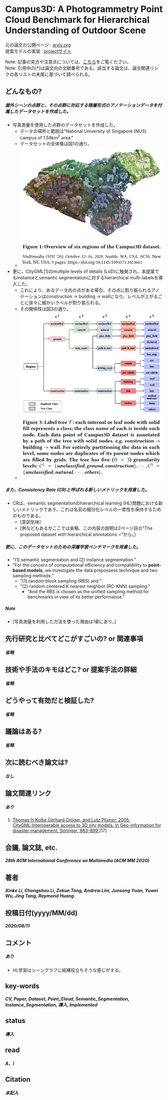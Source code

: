 # Campus3D: A Photogrammetry Point Cloud Benchmark for Hierarchical Understanding of Outdoor Scene

元の論文の公開ページ : [arxiv.org](https://arxiv.org/abs/2008.04968)  
提案モデルの実装 : [projectサイト](https://3d.dataset.site/)  

Note: 記事の見方や注意点については、[こちら](/)をご覧ください。  
Note: 引用中の[*]は論文内の文献番号である。該当する論文は、論文関連リンクの各リストの末尾に基づいて調べられる。

## どんなもの?
##### 屋外シーンの点群と、その点群に対応する階層形式のアノテーションデータを付属したデータセットを作成した。
- 写真測量を使用した点群のデータセットを作成した。
  - データの場所と範囲は"National University of Singapore (NUS) campus of $1.58 km^2$ area."
  - データセットの全体像は図1の通り。
  - ![fig1](img/CAPPCBfHUoOS/fig1.png)
- 更に、CityGML[1]のmultiple levels of details (LoD)に触発され、本提案でもinstanceとsemantic segmentationに対するhierarchical multi-labelsを導入した。
  - これにより、あるデータ内の点がある場合、その点に割り振られるアノテーションはconstruction -> building -> wallになり、レベルが上がるごとに徐々に細かいラベルが割り振られる。
  - その関係性は図3の通り。
  - ![fig3](img/CAPPCBfHUoOS/fig3.png)

##### また、Consistency Rate (CR)と呼ばれる新しいメトリックを用意した。
- CRは、semantic segmentationのhierarchical learning (HL)問題における新しいメトリックであり、これは名前の細分化レベルの一貫性を保持するためのものである。
  - [意訳気味]
  - [例などもあるがここでは省略、この内容の説明は2ページ目の"The proposed dataset with hierarchical annotations ~"から。]

##### 更に、このデータセットのための深層学習ベンチマークを用意した。
- "(1) semantic segmentation and (2) instance segmentation."
- "For the concern of computational efficiency and compatibility to **point-based models**, we investigate the data prepossess technique and two sampling methods:"
  - "(1) random block sampling (RBS) and "
  - "(2) random centered K nearest neighbor (RC-KNN) sampling."
    - "And the RBS is chosen as the unified sampling method for benchmarks in view of its better performance."

##### Note
- [写真測量を利用した方法を使った理由は1章にあり。]

## 先行研究と比べてどこがすごいの? or 関連事項
##### 省略

## 技術や手法のキモはどこ? or 提案手法の詳細
##### 省略

## どうやって有効だと検証した?
##### 省略

## 議論はある?
##### 省略

## 次に読むべき論文は?
##### なし

## 論文関連リンク
##### あり
1. [Thomas H Kolbe,Gerhard Gröger, and Lutz Plümer. 2005. CityGML:Interoperable access to 3D city models. In Geo-information for disaster management. Springer, 883–899.](https://www.sig3d.org/files/media/downloads/Papers/Gi4Dm_2005_Kolbe_Groeger.pdf)[17]

## 会議, 論文誌, etc.
##### 28th ACM International Conference on Multimedia (ACM MM 2020)

## 著者
##### Xinke Li, Chongshou Li, Zekun Tong, Andrew Lim, Junsong Yuan, Yuwei Wu, Jing Tang, Raymond Huang

## 投稿日付(yyyy/MM/dd)
##### 2020/08/11

## コメント
##### あり
- HL学習はシーングラフに結構役立ちそうな感じがする。

## key-words
##### CV, Paper, Dataset, Point_Cloud, Semantic_Segmentation, Instance_Segmentation, 導入, Implemented

## status
##### 導入

## read
##### A、I

## Citation
##### 未記入
